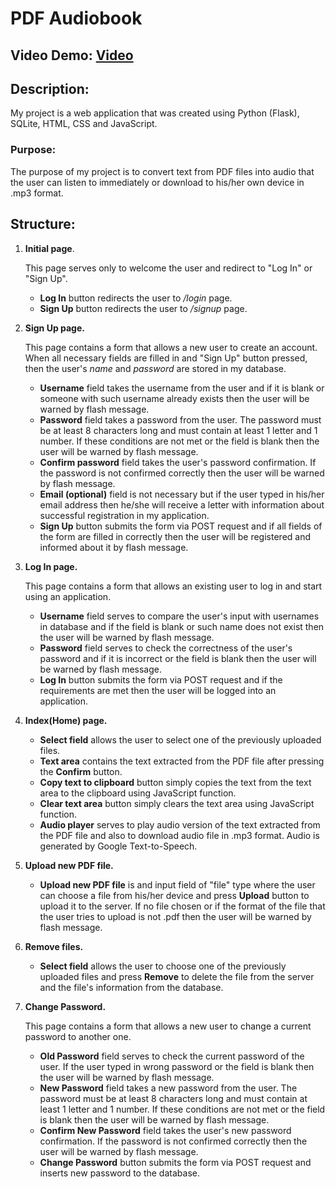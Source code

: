 # PDF Audiobook

## Video Demo: [Video](https://youtu.be/LgIYdxxn3Js)

## **Description:**

My project is a web application that was created using Python (Flask), SQLite, HTML, CSS and JavaScript.

### **Purpose:**

The purpose of my project is to convert text from PDF files into audio that the user can listen to immediately or download to his/her own device in .mp3 format. 

## **Structure:**

1. **Initial page**.

   This page serves only to welcome the user and redirect to "Log In" or "Sign Up".
   - **Log In** button redirects the user to */login* page.
   - **Sign Up** button redirects the user to */signup* page.

2. **Sign Up page.**

   This page contains a form that allows a new user to create an account. When all necessary fields are filled in and "Sign Up" button pressed, then the user's *name* and *password* are stored in my database.
   - **Username** field takes the username from the user and if it is blank or someone with such username already exists then the user will be warned by flash message.
   - **Password** field takes a password from the user. The password must be at least 8 characters long and must contain at least 1 letter and 1 number. If these conditions are not met or the field is blank then the user will be warned by flash message.
   - **Confirm password** field takes the user's password confirmation. If the password is not confirmed correctly then the user will be warned by flash message.
   - **Email (optional)** field is not necessary but if the user typed in his/her email address then he/she will receive a letter with information about successful registration in my application.
   - **Sign Up** button submits the form via POST request and if all fields of the form are filled in correctly then the user will be registered and informed about it by flash message.

3. **Log In page.**

   This page contains a form that allows an existing user to log in and start using an application.
   - **Username** field serves to compare the user's input with usernames in database and if the field is blank or such name does not exist then the user will be warned by flash message.
   - **Password** field serves to check the correctness of the user's password and if it is incorrect or the field is blank then the user will be warned by flash message.
   - **Log In** button submits the form via POST request and if the requirements are met then the user will be logged into an application.

4. **Index(Home) page.**
   - **Select field** allows the user to select one of the previously uploaded files.
   - **Text area** contains the text extracted from the PDF file after pressing the **Confirm** button.
   - **Copy text to clipboard** button simply copies the text from the text area to the clipboard using JavaScript function.
   - **Clear text area** button simply clears the text area using JavaScript function.
   - **Audio player** serves to play audio version of the text extracted from the PDF file and also to download audio file in .mp3 format. Audio is generated by Google Text-to-Speech.

5. **Upload new PDF file.**
   - **Upload new PDF file** is and input field of "file" type where the user can choose a file from his/her device and press **Upload** button to upload it to the server. If no file chosen or if the format of the file that the user tries to upload is not .pdf then the user will be warned by flash message.

6. **Remove files.**
   - **Select field** allows the user to choose one of the previously uploaded files and press **Remove** to delete the file from the server and the file's information from the database.

7. **Change Password.**

   This page contains a form that allows a new user to change a current password to another one.
   - **Old Password** field serves to check the current password of the user. If the user typed in wrong password or the field is blank then the user will be warned by flash message.
   - **New Password** field takes a new password from the user. The password must be at least 8 characters long and must contain at least 1 letter and 1 number. If these conditions are not met or the field is blank then the user will be warned by flash message.
   - **Confirm New Password** field takes the user's new password confirmation. If the password is not confirmed correctly then the user will be warned by flash message.
   - **Change Password** button submits the form via POST request and inserts new password to the database.
  
